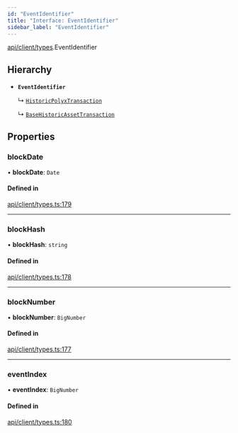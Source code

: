 ```yaml
---
id: "EventIdentifier"
title: "Interface: EventIdentifier"
sidebar_label: "EventIdentifier"
---
```


[api/client/types](../../../../../modules/API/Client/Types/Types.md).EventIdentifier

## Hierarchy

- **`EventIdentifier`**

  ↳ [`HistoricPolyxTransaction`](../../../Entities/Account/Types/HistoricPolyxTransaction/HistoricPolyxTransaction.md)

  ↳ [`BaseHistoricAssetTransaction`](../../../Entities/Asset/Types/BaseHistoricAssetTransaction/BaseHistoricAssetTransaction.md)

## Properties

### blockDate

• **blockDate**: `Date`

#### Defined in

[api/client/types.ts:179](https://github.com/PolymeshAssociation/polymesh-sdk/blob/0dbd0ebd0/src/api/client/types.ts#L179)

___

### blockHash

• **blockHash**: `string`

#### Defined in

[api/client/types.ts:178](https://github.com/PolymeshAssociation/polymesh-sdk/blob/0dbd0ebd0/src/api/client/types.ts#L178)

___

### blockNumber

• **blockNumber**: `BigNumber`

#### Defined in

[api/client/types.ts:177](https://github.com/PolymeshAssociation/polymesh-sdk/blob/0dbd0ebd0/src/api/client/types.ts#L177)

___

### eventIndex

• **eventIndex**: `BigNumber`

#### Defined in

[api/client/types.ts:180](https://github.com/PolymeshAssociation/polymesh-sdk/blob/0dbd0ebd0/src/api/client/types.ts#L180)
